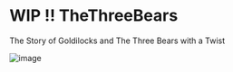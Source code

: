# WIP !! TheThreeBears
The Story of Goldilocks and The Three Bears with a Twist

![image](https://user-images.githubusercontent.com/26853829/133870143-36eacece-9acf-4d74-8551-dae24b4808eb.png)


